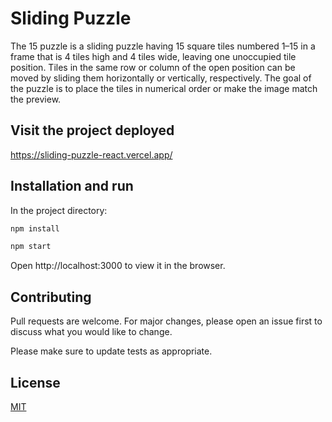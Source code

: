 # Sliding Puzzle

The 15 puzzle is a sliding puzzle having 15 square tiles numbered 1–15 in a frame that is 4 tiles high and 4 tiles wide, leaving one unoccupied tile position. Tiles in the same row or column of the open position can be moved by sliding them horizontally or vertically, respectively. The goal of the puzzle is to place the tiles in numerical order or make the image match the preview.

## Visit the project deployed
https://sliding-puzzle-react.vercel.app/

## Installation and run
In the project directory:

```bash
npm install
```
```bash
npm start
```
Open http://localhost:3000 to view it in the browser.

## Contributing
Pull requests are welcome. For major changes, please open an issue first to discuss what you would like to change.

Please make sure to update tests as appropriate.

## License
[MIT](https://choosealicense.com/licenses/mit/)
